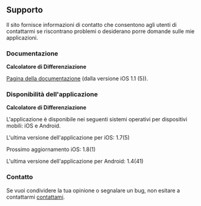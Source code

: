 ## Supporto

Il sito fornisce informazioni di contatto che consentono agli utenti di contattarmi se riscontrano problemi o desiderano porre domande sulle mie applicazioni.

### Documentazione

**Calcolatore di Differenziazione**

[Pagina della documentazione](https://www.taketechease.com/differentiation/differentiation-calculator-it.html) (dalla versione iOS 1.1 (5)).

### Disponibilità dell'applicazione

**Calcolatore di Differenziazione**

  L'applicazione è disponibile nei seguenti sistemi operativi per dispositivi mobili: iOS e Android.

  L'ultima versione dell'applicazione per iOS: 1.7(5)

  Prossimo aggiornamento iOS: 1.8(1)
  
  L'ultima versione dell'applicazione per Android: 1.4(41)

### Contatto

Se vuoi condividere la tua opinione o segnalare un bug, non esitare a contattarmi [contattami](mailto:i.d.kosinska@gmail.com).
